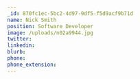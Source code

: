 ```yaml
---
_id: 870fc1ec-5bc2-4d97-9df5-f5d9acf9b71d
name: Nick Smith
position: Software Developer
image: /uploads/n02a9944.jpg
twitter:
linkedin:
blurb:
phone:
phone_extension:
---
```

